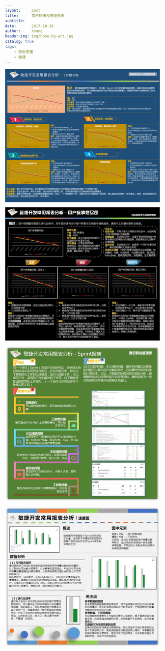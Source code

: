 ```yaml
---
layout:     post
title:      常用的研发管理图表
subtitle:   
date:       2017-10-16
author:     Young
header-img: img/home-bg-art.jpg
catalog: true
tags:
    - 研发管理
    - 敏捷
---
```


![工时燃尽图](/img/in_post/agile_pic/agile_pic01_BurnDown.png)

![用户故事燃尽图](/img/in_post/agile_pic/agile_pic02_UserStory.png)

![sprint报告](/img/in_post/agile_pic/agile_pic03_SprintReport.png)

![速度图](/img/in_post/agile_pic/agile_pic04_DevSpeed.png)